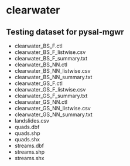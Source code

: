 clearwater
==========

Testing dataset for pysal-mgwr
------------------------------

* clearwater_BS_F.ctl
* clearwater_BS_F_listwise.csv
* clearwater_BS_F_summary.txt
* clearwater_BS_NN.ctl
* clearwater_BS_NN_listwise.csv
* clearwater_BS_NN_summary.txt
* clearwater_GS_F.ctl
* clearwater_GS_F_listwise.csv
* clearwater_GS_F_summary.txt
* clearwater_GS_NN.ctl
* clearwater_GS_NN_listwise.csv
* clearwater_GS_NN_summary.txt
* landslides.csv
* quads.dbf
* quads.shp
* quads.shx
* streams.dbf
* streams.shp
* streams.shx
